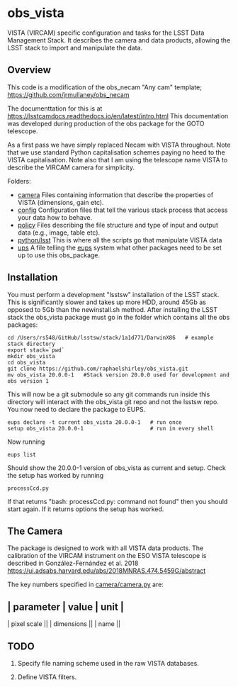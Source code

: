 # obs_vista
VISTA (VIRCAM) specific configuration and tasks for the LSST Data Management Stack. It describes the camera and data products, allowing the LSST stack to import and manipulate the data.

## Overview

This code is a modification of the obs\_necam "Any cam" template; https://github.com/jrmullaney/obs_necam

The documenttation for this is at https://lsstcamdocs.readthedocs.io/en/latest/intro.html This documentation was developed during production of the obs package for the GOTO telescope.

As a first pass we have simply replaced Necam with VISTA throughout. Note that we use standard Python capitalisation schemes paying no heed to the VISTA capitalisation. Note also that I am using the telescope name VISTA to describe the VIRCAM camera for simplicity. 

Folders:

- [camera](camera) Files containing information that describe the properties of VISTA (dimensions, gain etc).
- [config](config) Configuration files that tell the various stack process that access your data how to behave.
- [policy](policy) Files describing the file structure and type of input and output data (e.g., image, table etc).
- [python/lsst](python/lsst) This is where all the scripts go that manipulate VISTA data
- [ups](ups) A file telling the [eups](https://developer.lsst.io/stack/eups-tutorial.html) system what other packages need to be set up to use this obs_package.

## Installation

You must perform a development "lsstsw" installation of the LSST stack. This is significantly slower and takes up more HDD, around 45Gb as opposed to 5Gb than the newinstall.sh method. After installing the LSST stack the obs_vista package must go in the folder which contains all the obs packages:


```Shell
cd /Users/rs548/GitHub/lsstsw/stack/1a1d771/DarwinX86   # example stack directory
export stack=`pwd`
mkdir obs_vista
cd obs_vista
git clone https://github.com/raphaelshirley/obs_vista.git
mv obs_vista 20.0.0-1   #Stack version 20.0.0 used for development and obs version 1
```

This will now be a git submodule so any git commands run inside this directory will interact with the obs_vista git repo and not the lsstsw repo. You now need to declare the package to EUPS.

```Shell
eups declare -t current obs_vista 20.0.0-1   # run once
setup obs_vista 20.0.0-1                     # run in every shell
```

Now running 

```Shell
eups list
```

Should show the 20.0.0-1 version of obs_vista as current and setup. Check the setup has worked by running

```Shell
processCcd.py
```

If that returns "bash: processCcd.py: command not found" then you should start again. If it returns options the setup has worked.

## The Camera

The package is designed to work with all VISTA data products. The calibration of the
VIRCAM instrument on the ESO VISTA telescope is described in González-Fernández et al. 2018 https://ui.adsabs.harvard.edu/abs/2018MNRAS.474.5459G/abstract

The key numbers specified in [camera/camera.py](camera/camera.py) are:

| parameter | value | unit |
----------------------------
| pixel scale ||
| dimensions ||
| name ||

## TODO

1. Specify file naming scheme used in the raw VISTA databases.

2. Define VISTA filters.
